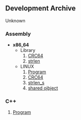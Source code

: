 ## Development Archive

Unknown

### Assembly
- **x86_64**
	- Library
		1. [CRC64](asm/x86_64/lib/crc64.s)
		2. [strlen](asm/x86_64/lib/strlen.s)
	- LINUX
		1. [Program](asm/x86_64/linux/program/)
		2. [CRC64](asm/x86_64/linux/crc64/)
		3. [strlen_s](asm/x86_64/linux/strlen_s/)
  		4. [shared ojbject](asm/x86_64/linux/shared_objects)

### C++
1. [Program](cpp/program/)
